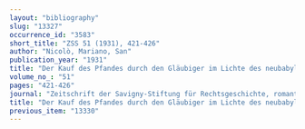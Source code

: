 ```yaml
---
layout: "bibliography"
slug: "13327"
occurrence_id: "3583"
short_title: "ZSS 51 (1931), 421-426"
author: "Nicolò, Mariano, San"
publication_year: "1931"
title: "Der Kauf des Pfandes durch den Gläubiger im Lichte des neubabylonischen Rechtes"
volume_no_: "51"
pages: "421-426"
journal: "Zeitschrift der Savigny-Stiftung für Rechtsgeschichte, romantistische Abteilung"
title: "Der Kauf des Pfandes durch den Gläubiger im Lichte des neubabylonischen Rechtes"
previous_item: "13330"
---
```

